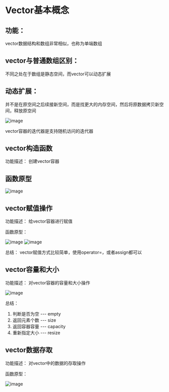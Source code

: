 
# Vector基本概念

## 功能：

vector数据结构和数组非常相似，也称为单端数组

## vector与普通数组区别：

不同之处在于数组是静态空间，而vector可以动态扩展

## 动态扩展：

并不是在原空间之后续接新空间，而是找更大的内存空间，然后将原数据拷贝新空间，释放原空间

![image](https://user-images.githubusercontent.com/38579506/128698360-76f6a637-4cd6-4520-a2c9-240087ffb816.png)

vector容器的迭代器是支持随机访问的迭代器

## vector构造函数

功能描述： 创建vector容器

## 函数原型

![image](https://user-images.githubusercontent.com/38579506/128698452-2b323200-b905-4819-a72e-f3d84208910e.png)

## vector赋值操作

功能描述： 给vector容器进行赋值

函数原型：

![image](https://user-images.githubusercontent.com/38579506/128700362-b1764d06-6964-4399-8b5b-c106945c0727.png)
![image](https://user-images.githubusercontent.com/38579506/128700379-dc1eb206-469a-4b9f-ba16-ecbcc3c54367.png)

总结： vector赋值方式比较简单，使用operator=，或者assign都可以

## vector容量和大小

功能描述： 对vector容器的容量和大小操作

![image](https://user-images.githubusercontent.com/38579506/128701310-abda8009-2558-4ed2-8237-9e5f64c8445a.png)

总结：
1. 判断是否为空 --- empty
2. 返回元素个数 --- size
3. 返回容器容量 --- capacity
4. 重新指定大小 --- resize


## vector数据存取

功能描述： 对vector中的数据的存取操作

函数原型：

![image](https://user-images.githubusercontent.com/38579506/128726404-70f404b0-a61a-45c2-8956-25df4c775e4c.png)


